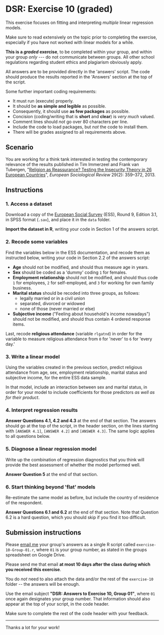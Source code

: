 # DSR: Exercise 10 (graded)

This exercise focuses on fitting and interpreting _multiple_ linear regression models.

Make sure to read extensively on the topic prior to completing the exercise, especially if you have not worked with linear models for a while.

__This is a _graded_ exercise__, to be completed within your group, and within your group _only_ --- do not communicate between groups. All other school regulations regarding student ethics and plagiarism obviously apply.

All answers are to be provided directly in the 'answers' script. The code should produce the results reported in the 'Answers' section at the top of the script.

Some further important coding requirements:

- It must run (execute) properly.
- It should be __as simple and legible__ as possible.
- Consequently, it should use __as few packages__ as possible.
- Concision (coding/writing that is __short__ and __clear__) is _very much_ valued.
- Comment lines should _not_ go over 80 characters per line.
- Include the code to load packages, but _not_ the code to install them.
- There will be grades assigned to all requirements above.

## Scenario

You are working for a think tank interested in testing the contemporary relevance of the results published in Tim Immerzeel and Frank van Tubergen, "[Religion as Reassurance? Testing the Insecurity Theory in 26 European Countries][doi]", _European Sociological Review_ 29(2): 359–372, 2013.

[doi]: https://doi.org/10.1093/esr/jcr072

## Instructions

### 1. Access a dataset

Download a copy of the [European Social Survey][ess] (ESS), Round 9, Edition 3.1, in SPSS format (`.sav`), and place it in the `data` folder.

[ess]: http://www.europeansocialsurvey.org/

__Import the dataset in R__, writing your code in Section 1 of the answers script.

### 2. Recode some variables

Find the variables below in the ESS documentation, and recode them as instructed below, writing your code in Section 2.2 of the answers script:

- __Age__ should not be modified, and should thus measure age in years.
- __Sex__ should be coded as a 'dummy' coding `1` for females.
- __Employment relationship__ should not be modified, and should thus code `1` for employees, `2` for self-employed, and `3` for working for own family business.
- __Marital status__ should be recoded into three groups, as follows:
  - legally married or in a civil union
  - separated, divorced or widowed
  - none of those (never married or else)
- __Subjective income__ ("Feeling about household's income nowadays") should not be modified, and should thus contain 4 ordered response items.

Last, recode __religious attendance__ (variable `rlgatnd`) in order for the variable to measure religious attendance from `0` for 'never' to `6` for 'every day.'

### 3. Write a linear model

Using the variables created in the previous section, predict religious attendance from age, sex, employment relationship, marital status and subjective income, for the entire ESS data sample.

In that model, include an interaction between sex and marital status, in order for your model to include coefficients for those predictors _as well as for their product_.

### 4. Interpret regression results

__Answer Questions 4.1, 4.2 and 4.3__ at the end of that section. The answers should go at the top of the script, in the header section, on the lines starting with `[ANSWER 4.1]`, `[ANSWER 4.2]` and `[ANSWER 4.3]`. The same logic applies to all questions below.

### 5. Diagnose a linear regression model

Write up the combination of regression diagnostics that you think will provide the best assessment of whether the model performed well.

__Answer Question 5__ at the end of that section.

### 6. Start thinking beyond 'flat' models

Re-estimate the same model as before, but include the country of residence of the respondent.

__Answer Questions 6.1 and 6.2__ at the end of that section. Note that Question 6.2 is a hard question, which you should skip if you find it too difficult.

## Submission instructions

Please [email me](mailto:francois.briatte@sciencespo.fr) your group's answers as a single R script called `exercise-10-Group-01.r`, where `01` is your group number, as stated in the groups spreadsheet on Google Drive.

Please send me that email __at most 10 days after the class during which you received this exercise__.

You do _not_ need to also attach the data and/or the rest of the `exercise-10` folder -- the answers will be enough.

Use the email subject __"DSR: Answers to Exercise 10, Group 01"__, where `01` once again designates your group number. That information should also appear at the top of your script, in the code header.

Make sure to complete the rest of the code header with your feedback.

---

Thanks a lot for your work!
